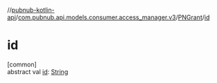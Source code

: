 //[pubnub-kotlin-api](../../../index.md)/[com.pubnub.api.models.consumer.access_manager.v3](../index.md)/[PNGrant](index.md)/[id](id.md)

# id

[common]\
abstract val [id](id.md): [String](https://kotlinlang.org/api/core/kotlin-stdlib/kotlin/-string/index.html)
